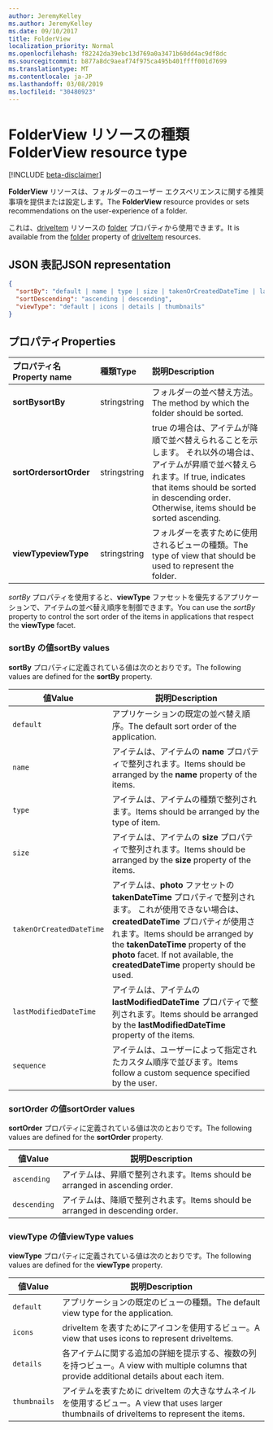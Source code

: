 ```yaml
---
author: JeremyKelley
ms.author: JeremyKelley
ms.date: 09/10/2017
title: FolderView
localization_priority: Normal
ms.openlocfilehash: f82242da39ebc13d769a0a3471b60dd4ac9df8dc
ms.sourcegitcommit: b877a8dc9aeaf74f975ca495b401ffff001d7699
ms.translationtype: MT
ms.contentlocale: ja-JP
ms.lasthandoff: 03/08/2019
ms.locfileid: "30480923"
---
```

# <a name="folderview-resource-type"></a><span data-ttu-id="b3071-102">FolderView リソースの種類</span><span class="sxs-lookup"><span data-stu-id="b3071-102">FolderView resource type</span></span>

[!INCLUDE [beta-disclaimer](../../includes/beta-disclaimer.md)]

<span data-ttu-id="b3071-103">**FolderView** リソースは、フォルダーのユーザー エクスペリエンスに関する推奨事項を提供または設定します。</span><span class="sxs-lookup"><span data-stu-id="b3071-103">The **FolderView** resource provides or sets recommendations on the user-experience of a folder.</span></span>

<span data-ttu-id="b3071-104">これは、[driveItem][item-resource] リソースの [folder][folder-facet] プロパティから使用できます。</span><span class="sxs-lookup"><span data-stu-id="b3071-104">It is available from the [folder][folder-facet] property of [driveItem][item-resource] resources.</span></span>

## <a name="json-representation"></a><span data-ttu-id="b3071-105">JSON 表記</span><span class="sxs-lookup"><span data-stu-id="b3071-105">JSON representation</span></span>

<!-- { "blockType": "resource", "@odata.type": "microsoft.graph.folderView" } -->

```json
{
  "sortBy": "default | name | type | size | takenOrCreatedDateTime | lastModifiedDateTime | sequence",
  "sortDescending": "ascending | descending",
  "viewType": "default | icons | details | thumbnails"
}
```

## <a name="properties"></a><span data-ttu-id="b3071-106">プロパティ</span><span class="sxs-lookup"><span data-stu-id="b3071-106">Properties</span></span>

| <span data-ttu-id="b3071-107">プロパティ名</span><span class="sxs-lookup"><span data-stu-id="b3071-107">Property name</span></span>         | <span data-ttu-id="b3071-108">種類</span><span class="sxs-lookup"><span data-stu-id="b3071-108">Type</span></span>   | <span data-ttu-id="b3071-109">説明</span><span class="sxs-lookup"><span data-stu-id="b3071-109">Description</span></span>
|:----------------------|:-------|:--------------------------------------------
| <span data-ttu-id="b3071-110">**sortBy**</span><span class="sxs-lookup"><span data-stu-id="b3071-110">**sortBy**</span></span>            | <span data-ttu-id="b3071-111">string</span><span class="sxs-lookup"><span data-stu-id="b3071-111">string</span></span> | <span data-ttu-id="b3071-112">フォルダーの並べ替え方法。</span><span class="sxs-lookup"><span data-stu-id="b3071-112">The method by which the folder should be sorted.</span></span>
| <span data-ttu-id="b3071-113">**sortOrder**</span><span class="sxs-lookup"><span data-stu-id="b3071-113">**sortOrder**</span></span>         | <span data-ttu-id="b3071-114">string</span><span class="sxs-lookup"><span data-stu-id="b3071-114">string</span></span> | <span data-ttu-id="b3071-p101">true の場合は、アイテムが降順で並べ替えられることを示します。 それ以外の場合は、アイテムが昇順で並べ替えられます。</span><span class="sxs-lookup"><span data-stu-id="b3071-p101">If true, indicates that items should be sorted in descending order. Otherwise, items should be sorted ascending.</span></span>
| <span data-ttu-id="b3071-117">**viewType**</span><span class="sxs-lookup"><span data-stu-id="b3071-117">**viewType**</span></span>          | <span data-ttu-id="b3071-118">string</span><span class="sxs-lookup"><span data-stu-id="b3071-118">string</span></span> | <span data-ttu-id="b3071-119">フォルダーを表すために使用されるビューの種類。</span><span class="sxs-lookup"><span data-stu-id="b3071-119">The type of view that should be used to represent the folder.</span></span>

<span data-ttu-id="b3071-120">_sortBy_ プロパティを使用すると、**viewType** ファセットを優先するアプリケーションで、アイテムの並べ替え順序を制御できます。</span><span class="sxs-lookup"><span data-stu-id="b3071-120">You can use the _sortBy_ property to control the sort order of the items in applications that respect the **viewType** facet.</span></span>

### <a name="sortby-values"></a><span data-ttu-id="b3071-121">sortBy の値</span><span class="sxs-lookup"><span data-stu-id="b3071-121">sortBy values</span></span>

<span data-ttu-id="b3071-122">**sortBy** プロパティに定義されている値は次のとおりです。</span><span class="sxs-lookup"><span data-stu-id="b3071-122">The following values are defined for the **sortBy** property.</span></span>

| <span data-ttu-id="b3071-123">値</span><span class="sxs-lookup"><span data-stu-id="b3071-123">Value</span></span>                    | <span data-ttu-id="b3071-124">説明</span><span class="sxs-lookup"><span data-stu-id="b3071-124">Description</span></span>
| ------------------------ | --------------------------------------------------
| `default`                | <span data-ttu-id="b3071-125">アプリケーションの既定の並べ替え順序。</span><span class="sxs-lookup"><span data-stu-id="b3071-125">The default sort order of the application.</span></span>
| `name`                   | <span data-ttu-id="b3071-126">アイテムは、アイテムの **name** プロパティで整列されます。</span><span class="sxs-lookup"><span data-stu-id="b3071-126">Items should be arranged by the **name** property of the items.</span></span>
| `type`                   | <span data-ttu-id="b3071-127">アイテムは、アイテムの種類で整列されます。</span><span class="sxs-lookup"><span data-stu-id="b3071-127">Items should be arranged by the type of item.</span></span>
| `size`                   | <span data-ttu-id="b3071-128">アイテムは、アイテムの **size** プロパティで整列されます。</span><span class="sxs-lookup"><span data-stu-id="b3071-128">Items should be arranged by the **size** property of the items.</span></span>
| `takenOrCreatedDateTime` | <span data-ttu-id="b3071-p102">アイテムは、**photo** ファセットの **takenDateTime** プロパティで整列されます。 これが使用できない場合は、**createdDateTime** プロパティが使用されます。</span><span class="sxs-lookup"><span data-stu-id="b3071-p102">Items should be arranged by the **takenDateTime** property of the **photo** facet. If not available, the **createdDateTime** property should be used.</span></span>
| `lastModifiedDateTime`   | <span data-ttu-id="b3071-131">アイテムは、アイテムの **lastModifiedDateTime** プロパティで整列されます。</span><span class="sxs-lookup"><span data-stu-id="b3071-131">Items should be arranged by the **lastModifiedDateTime** property of the items.</span></span>
| `sequence`               | <span data-ttu-id="b3071-132">アイテムは、ユーザーによって指定されたカスタム順序で並びます。</span><span class="sxs-lookup"><span data-stu-id="b3071-132">Items follow a custom sequence specified by the user.</span></span>


### <a name="sortorder-values"></a><span data-ttu-id="b3071-133">sortOrder の値</span><span class="sxs-lookup"><span data-stu-id="b3071-133">sortOrder values</span></span>

<span data-ttu-id="b3071-134">**sortOrder** プロパティに定義されている値は次のとおりです。</span><span class="sxs-lookup"><span data-stu-id="b3071-134">The following values are defined for the **sortOrder** property.</span></span>

| <span data-ttu-id="b3071-135">値</span><span class="sxs-lookup"><span data-stu-id="b3071-135">Value</span></span>        | <span data-ttu-id="b3071-136">説明</span><span class="sxs-lookup"><span data-stu-id="b3071-136">Description</span></span>
| ------------ | --------------------------------------------------------------
| `ascending`  | <span data-ttu-id="b3071-137">アイテムは、昇順で整列されます。</span><span class="sxs-lookup"><span data-stu-id="b3071-137">Items should be arranged in ascending order.</span></span>
| `descending` | <span data-ttu-id="b3071-138">アイテムは、降順で整列されます。</span><span class="sxs-lookup"><span data-stu-id="b3071-138">Items should be arranged in descending order.</span></span>


### <a name="viewtype-values"></a><span data-ttu-id="b3071-139">viewType の値</span><span class="sxs-lookup"><span data-stu-id="b3071-139">viewType values</span></span>

<span data-ttu-id="b3071-140">**viewType** プロパティに定義されている値は次のとおりです。</span><span class="sxs-lookup"><span data-stu-id="b3071-140">The following values are defined for the **viewType** property.</span></span>

| <span data-ttu-id="b3071-141">値</span><span class="sxs-lookup"><span data-stu-id="b3071-141">Value</span></span>        | <span data-ttu-id="b3071-142">説明</span><span class="sxs-lookup"><span data-stu-id="b3071-142">Description</span></span>
| ------------ | --------------------------------------------------------------
| `default`    | <span data-ttu-id="b3071-143">アプリケーションの既定のビューの種類。</span><span class="sxs-lookup"><span data-stu-id="b3071-143">The default view type for the application.</span></span>
| `icons`      | <span data-ttu-id="b3071-144">driveItem を表すためにアイコンを使用するビュー。</span><span class="sxs-lookup"><span data-stu-id="b3071-144">A view that uses icons to represent driveItems.</span></span>
| `details`    | <span data-ttu-id="b3071-145">各アイテムに関する追加の詳細を提示する、複数の列を持つビュー。</span><span class="sxs-lookup"><span data-stu-id="b3071-145">A view with multiple columns that provide additional details about each item.</span></span>
| `thumbnails` | <span data-ttu-id="b3071-146">アイテムを表すために driveItem の大きなサムネイルを使用するビュー。</span><span class="sxs-lookup"><span data-stu-id="b3071-146">A view that uses larger thumbnails of driveItems to represent the items.</span></span>


[item-resource]: driveitem.md
[folder-facet]: folder.md

<!-- uuid: f9e446fd-190b-4692-a605-bb60e78f1f19
2017-05-03 02:34:40 UTC -->
<!--
{
  "type": "#page.annotation",
  "description": "folderView resource",
  "keywords": "",
  "section": "documentation",
  "tocPath": "",
  "suppressions": [
    "Error: /api-reference/beta/resources/folderview.md:\r\n      Exception processing links.\r\n    System.ArgumentException: Link Definition was null. Link text: !INCLUDE [beta-disclaimer](../../includes/beta-disclaimer.md)\r\n      at ApiDoctor.Validation.DocFile.get_LinkDestinations()\r\n      at ApiDoctor.Validation.DocSet.ValidateLinks(Boolean includeWarnings, String[] relativePathForFiles, IssueLogger issues, Boolean requireFilenameCaseMatch, Boolean printOrphanedFiles)"
  ]
}
-->
